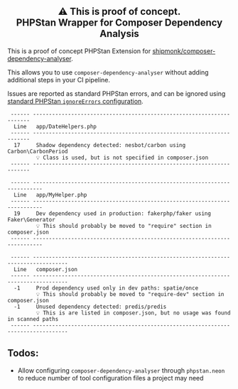 <h2 align="center">
    ⚠️ This is proof of concept.<br/>
    PHPStan Wrapper for Composer Dependency Analysis
</h2>

This is a proof of concept PHPStan Extension for [shipmonk/composer-dependency-analyser](https://github.com/shipmonk-rnd/composer-dependency-analyser).

This allows you to use `composer-dependency-analyser` without adding additional steps in your CI pipeline.

Issues are reported as standard PHPStan errors, and can be ignored using [standard PHPStan `ignoreErrors` configuration](https://phpstan.org/user-guide/ignoring-errors#ignoring-in-configuration-file).

```
 ------ ---------------------------------------------------------------------
  Line   app/DateHelpers.php
 ------ ---------------------------------------------------------------------
  17     Shadow dependency detected: nesbot/carbon using Carbon\CarbonPeriod
         💡 Class is used, but is not specified in composer.json
 ------ ---------------------------------------------------------------------
 
 ------ -------------------------------------------------------------------------
  Line   app/MyHelper.php
 ------ -------------------------------------------------------------------------
  19     Dev dependency used in production: fakerphp/faker using Faker\Generator
         💡 This should probably be moved to "require" section in composer.json
 ------ -------------------------------------------------------------------------

 ------ ---------------------------------------------------------------------------------
  Line   composer.json
 ------ ---------------------------------------------------------------------------------
  -1     Prod dependency used only in dev paths: spatie/once
         💡 This should probably be moved to "require-dev" section in composer.json
  -1     Unused dependency detected: predis/predis
         💡 This is are listed in composer.json, but no usage was found in scanned paths
 ------ ---------------------------------------------------------------------------------
```

## Todos:
* Allow configuring `composer-dependency-analyser` through `phpstan.neon` to reduce number of tool configuration files a project may need